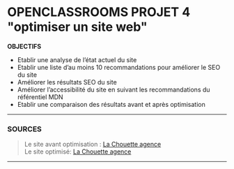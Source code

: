 # OPENCLASSROOMS PROJET 4 "optimiser un site web"

__OBJECTIFS__
* Etablir une analyse de l’état actuel du site
* Etablir une liste d’au moins 10 recommandations pour améliorer le SEO du site
* Améliorer les résultats SEO du site
* Améliorer l’accessibilité du site en suivant les recommandations du référentiel MDN
* Etablir une comparaison des résultats avant et après optimisation

---

### SOURCES

> Le site avant optimisation : [La Chouette agence](https://flo654.github.io/DWJP4-optimise/index.html) <br/>
> Le site optimisé: [La Chouette agence](https://flo654.github.io/DWJP4-original/index.html)
---
